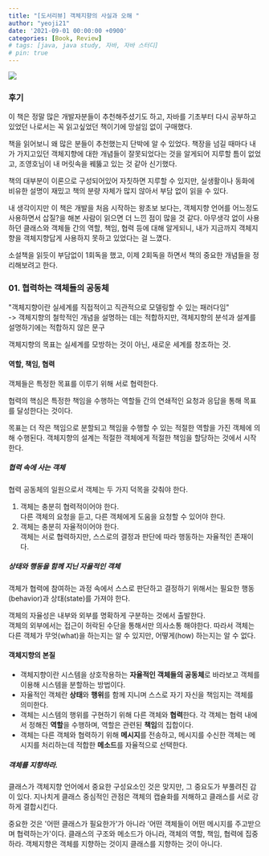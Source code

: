 ```yaml
---
title: "[도서리뷰] 객체지향의 사실과 오해 "
author: "yeoji21"
date: '2021-09-01 00:00:00 +0900'
categories: [Book, Review]
# tags: [java, java study, 자바, 자바 스터디]
# pin: true
---
```


<img src="http://image.yes24.com/momo/TopCate511/MidCate005/51040273.jpg">

### 후기

이 책은 정말 많은 개발자분들이 추천해주셨기도 하고, 자바를 기초부터 다시 공부하고 있었던 나로서는 꼭 읽고싶었던 책이기에 망설임 없이 구매했다.

책을 읽어보니 왜 많은 분들이 추천했는지 단박에 알 수 있었다. 책장을 넘길 때마다 내가 가지고있던 객체지향에 대한 개념들이 잘못되었다는 것을 알게되어 지루할 틈이 없었고, 조영호님이 내 머릿속을 꿰뚫고 있는 것 같아 신기했다.

책의 대부분이 이론으로 구성되어있어 자칫하면 지루할 수 있지만, 실생활이나 동화에 비유한 설명이 재밌고 책의 분량 자체가 많지 않아서 부담 없이 읽을 수 있다.

내 생각이지만 이 책은 개발을 처음 시작하는 왕초보 보다는, 객체지향 언어를 어느정도 사용하면서 삽질?을 해본 사람이 읽으면 더 느낀 점이 많을 것 같다. 아무생각 없이 사용하던 클래스와 객체들 간의 역할, 책임, 협력 등에 대해 알게되니, 내가 지금까지 객체지향을 객체지향답게 사용하지 못하고 있었다는 걸 느꼈다. 

소설책을 읽듯이 부담없이 1회독을 했고, 이제 2회독을 하면서 책의 중요한 개념들을 정리해보려고 한다. 

### **01. 협력하는 객체들의 공동체**

"객체지향이란 실세계를 직접적이고 직관적으로 모델링할 수 있는 패러다임"  
-> 객체지향의 철학적인 개념을 설명하는 데는 적합하지만, 객체지향의 분석과 설계를 설명하기에는 적합하지 않은 문구

객체지향의 목표는 실세계를 모방하는 것이 아닌, 새로운 세계를 창조하는 것. 

#### 역할, 책임, 협력
객체들은 특정한 목표를 이루기 위해 서로 협력한다.  

협력의 핵심은 특정한 책임을 수행하는 역할들 간의 연쇄적인 요청과 응답을 통해 목표를 달성한다는 것이다. 

목표는 더 작은 책임으로 분할되고 책임을 수행할 수 있는 적절한 역할을 가진 객체에 의해 수행된다. 객체지향의 설계는 적절한 객체에게 적절한 책임을 할당하는 것에서 시작한다.

##### 협력 속에 사는 객체
협력 공동체의 일원으로서 객체는 두 가지 덕목을 갖춰야 한다. 

1. 객체는 충분히 협력적이어야 한다.  
    다른 객체의 요청을 듣고, 다른 객체에게 도움을 요청할 수 있어야 한다. 
2. 객체는 충분히 자율적이어야 한다.  
    객체는 서로 협력하지만, 스스로의 결정과 판단에 따라 행동하는 자율적인 존재이다. 

##### 상태와 행동을 함께 지닌 자율적인 객체
객체가 협력에 참여하는 과정 속에서 스스로 판단하고 결정하기 위해서는 필요한 행동(behavior)과 상태(state)를 가져야 한다.

객체의 자율성은 내부와 외부를 명확하게 구분하는 것에서 출발한다.  
객체의 외부에서는 접근이 허락된 수단을 통해서만 의사소통 해야한다. 따라서 객체는 다른 객체가 무엇(what)을 하는지는 알 수 있지만, 어떻게(how) 하는지는 알 수 없다.  

<!-- ##### 협력과 메시지
한 객체가 다른 객체에게 요청하는 것을 메시지를 전송한다고 하고, 다른 객체로부터 요청을 받는 것을 메시지를 수신한다고 한다.  

따라서 객체지향에서 협력은 메시지를 전송하는 객체와 메시지를 수신하는 객체 사이의 관계로 구성된다. 

##### 메소드와 자율성
객체는 메시지를 수신한 뒤, 자신이 이해할 수 있는 메시지라면 미리 정해진 자신만의 방법에 따라 메시지를 처리하는데 이 방법을 메소드(method)라고 한다.

이렇게 외부의 요청을 표현하는 메시지와 요청을 처리하기 위한 구체적인 방법인 메소드를 분리하는 것은 객체의 자율성을 높이는 핵심 메커니즘이다. -->

#### 객체지향의 본질
- 객체지향이란 시스템을 상호작용하는 **자율적인 객체들의 공동체**로 바라보고 객체를 이용해 시스템을 분할하는 방법이다. 
- 자율적인 객체란 **상태**와 **행위**를 함께 지니며 스스로 자기 자신을 책임지는 객체를 의미한다.
- 객체는 시스템의 행위를 구현하기 위해 다른 객체와 **협력**한다. 각 객체는 협력 내에서 정해진 **역할**을 수행하며, 역할은 관련된 **책임**의 집합이다.
- 객체는 다른 객체와 협력하기 위해 **메시지**를 전송하고, 메시지를 수신한 객체는 메시지를 처리하는데 적합한 **메소드**를 자율적으로 선택한다. 

##### 객체를 지향하라. 
클래스가 객체지향 언어에서 중요한 구성요소인 것은 맞지만, 그 중요도가 부풀려진 감이 있다. 지나치게 클래스 중심적인 관점은 객체의 캡슐화를 저해하고 클래스를 서로 강하게 결합시킨다. 

중요한 것은 '어떤 클래스가 필요한가'가 아니라 '어떤 객체들이 어떤 메시지를 주고받으며 협력하는가'이다. 클래스의 구조와 메소드가 아니라, 객체의 역할, 책임, 협력에 집중하라. 객체지향은 객체를 지향하는 것이지 클래스를 지향하는 것이 아니다. 